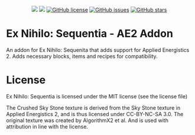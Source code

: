 <p align="center">
    <a href="https://www.curseforge.com/minecraft/mc-mods/ex-nihilo-sequentia-ae2-addon"><img src="http://cf.way2muchnoise.eu/full_428204_downloads.svg" /></a>
    <a href="https://www.curseforge.com/minecraft/mc-mods/ex-nihilo-sequentia-ae2-addon"><img src="http://cf.way2muchnoise.eu/versions/428204.svg" /></a>
    <a href="https://github.com/NovaMachina/ExNihiloSequentia/blob/master/LICENSE.md"><img alt="GitHub license" src="https://img.shields.io/github/license/NovaMachina/ExNihiloSequentia"></a>
    <a href="https://github.com/NovaMachina/ExNihiloSequentia/issues"><img alt="GitHub issues" src="https://img.shields.io/github/issues/NovaMachina/ExNihiloSequentia"></a>
    <a href="https://github.com/NovaMachina/ExNihiloSequentia/stargazers"><img alt="GitHub stars" src="https://img.shields.io/github/stars/NovaMachina/ExNihiloSequentia"></a>
</p>

# Ex Nihilo: Sequentia - AE2 Addon
An addon for Ex Nihilo: Sequenita that adds support for Applied Energistics 2. Adds necessary blocks, items and recipes for compatibility. 

# License
Ex Nihilo: Sequentia is licensed under the MIT license (see the license file)

The Crushed Sky Stone texture is derived from the Sky Stone texture in Applied Energistics 2, and is thus licensed under CC-BY-NC-SA 3.0. The original texture was created by AlgorithmX2 et al. And is used with attribution in line with the license.
